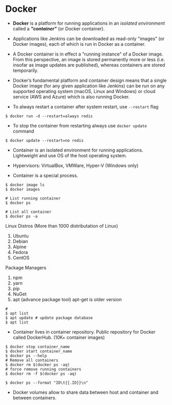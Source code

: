# Docker

* **Docker** is a platform for running applications in an _isolated environment_ called a **_"container"_** (or Docker container). 

* Applications like Jenkins can be downloaded as read-only "images" (or Docker images), each of which is run in Docker as a container. 

* A Docker container is in effect a "running instance" of a Docker image. From this perspective, an image is stored permanently more or less (i.e. insofar as image updates are published), whereas containers are stored temporarily. 

* Docker’s fundamental platform and container design means that a single Docker image (for any given application like Jenkins) can be run on any supported operating system (macOS, Linux and Windows) or cloud service (AWS and Azure) which is also running Docker.

* To always restart a container after system restart, use `--restart` flag

```shell
$ docker run -d --restart=always redis
```

* To stop the container from restarting always use `docker update` command

```shell
$ docker update --restart=no redis
```

* Container is an isolated environment for running applications. Lightweight and use OS of the host operating system.

* Hypervisors: VirtualBox, VMWare, Hyper-V (Windows only)

* Container is a special process.

```shell
$ docker image ls
$ docker images

# List running container
$ docker ps

# List all container
$ docker ps -a
```

Linux Distros (More than 1000 distributation of Linux)
1. Ubuntu
1. Debian
1. Alpine
1. Fedora
1. CentOS

Package Managers
1. npm
1. yarn
1. pip 
1. NuGet 
1. apt (advance package tool) apt-get is older version

```
# 
$ apt list
$ apt update # update package database
$ apt list
```

* Container lives in container repository. Public repository for Docker called DockerHub. (10K+ container images)

```shell
$ docker stop container_name
$ docker start container_name
$ docker ps --help
# Remove all containers 
$ docker rm $(docker ps -aq)
# force remove running containers
$ docker rm -f $(docker ps -aq)

$ docker ps --format "ID\t{{.ID}}\n"
```

* Docker volumes allow to share data between host and container and between containers.
